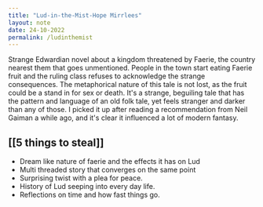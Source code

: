 ```yaml
---
title: "Lud-in-the-Mist-Hope Mirrlees"
layout: note
date: 24-10-2022
permalink: /ludinthemist
---
```



Strange Edwardian novel about a kingdom threatened by Faerie, the country nearest them that goes unmentioned. People in the town start eating Faerie fruit and the ruling class refuses to acknowledge the strange consequences. The metaphorical nature of this tale is not lost, as the fruit could be a stand in for sex or death. It's a strange, beguiling tale that has the pattern and language of an old folk tale, yet feels stranger and darker than any of those. I picked it up after reading a recommendation from Neil Gaiman a while ago, and it's clear it influenced a lot of modern fantasy. 

## [[5 things to steal]]

- Dream like nature of faerie and the effects it has on Lud
- Multi threaded story that converges on the same point
- Surprising twist with a plea for peace. 
- History of Lud seeping into every day life. 
- Reflections on time and how fast things go.
